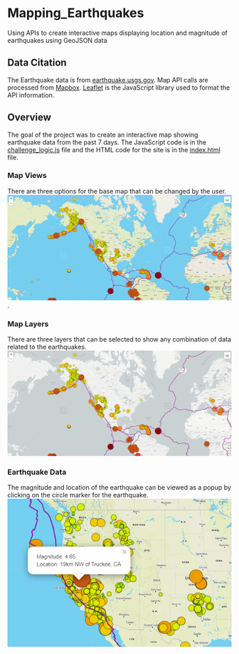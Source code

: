 # Mapping_Earthquakes
Using APIs to create interactive maps displaying location and magnitude of earthquakes using GeoJSON data
## Data Citation
The Earthquake data is from [earthquake.usgs.gov](https://earthquake.usgs.gov/).
Map API calls are processed from [Mapbox](https://www.mapbox.com/).
[Leaflet](https://leafletjs.com/) is the JavaScript library used to format the API information.
## Overview
The goal of the project was to create an interactive map showing earthquake data from the past 7 days. The JavaScript code is in the [challenge_logic.js](https://github.com/RuthLD/Mapping_Earthquakes/blob/main/Earthquake_Challenge/static/js/challenge_logic.js) file and the HTML code for the site is in the [index.html](https://github.com/RuthLD/Mapping_Earthquakes/blob/main/Earthquake_Challenge/index.html) file.
### Map Views
There are three options for the base map that can be changed by the user. ![Change_Map.gif](https://github.com/RuthLD/Mapping_Earthquakes/blob/main/Earthquake_Challenge/Resources/Change_Map.gif).
### Map Layers
There are three layers that can be selected to show any combination of data related to the earthquakes. ![Change_Layer.gif](https://github.com/RuthLD/Mapping_Earthquakes/blob/main/Earthquake_Challenge/Resources/Change_Layer.gif)
### Earthquake Data
The magnitude and location of the earthquake can be viewed as a popup by clicking on the circle marker for the earthquake. ![Popup.png](https://github.com/RuthLD/Mapping_Earthquakes/blob/main/Earthquake_Challenge/Resources/Popup.png)
